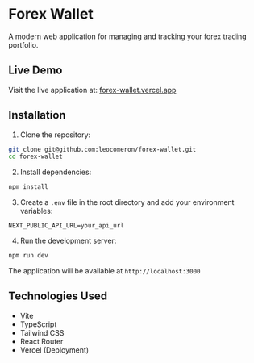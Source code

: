# Forex Wallet

A modern web application for managing and tracking your forex trading portfolio.

## Live Demo

Visit the live application at: [forex-wallet.vercel.app](https://forex-wallet.vercel.app)

## Installation

1. Clone the repository:

```bash
git clone git@github.com:leocomeron/forex-wallet.git
cd forex-wallet
```

2. Install dependencies:

```bash
npm install
```

3. Create a `.env` file in the root directory and add your environment variables:

```env
NEXT_PUBLIC_API_URL=your_api_url
```

4. Run the development server:

```bash
npm run dev
```

The application will be available at `http://localhost:3000`

## Technologies Used

- Vite
- TypeScript
- Tailwind CSS
- React Router
- Vercel (Deployment)

